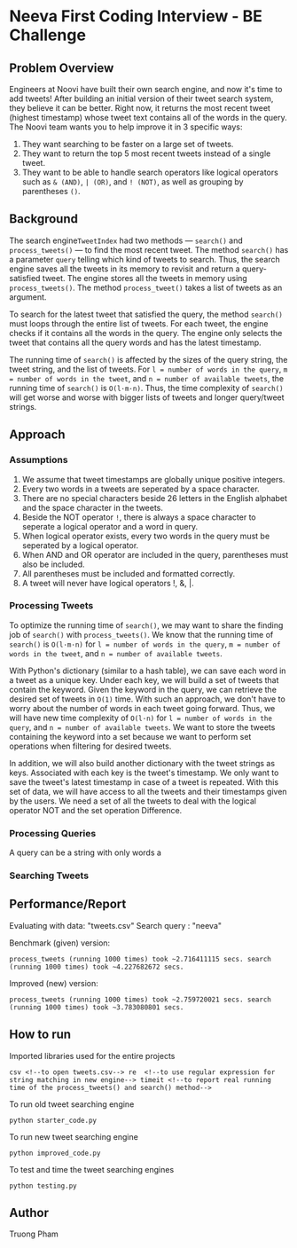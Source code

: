 # Neeva First Coding Interview - BE Challenge

## Problem Overview

Engineers at Noovi have built their own search engine, and now it's time to add tweets! After building an initial version of their tweet search system, they believe it can be better. Right now, it returns the most recent tweet (highest timestamp) whose tweet text contains all of the words in the query. The Noovi team wants you to help improve it in 3 specific ways:

1. They want searching to be faster on a large set of tweets.
2. They want to return the top 5 most recent tweets instead of a single tweet.
3. They want to be able to handle search operators like logical operators such as `& (AND)`, `| (OR)`, and `! (NOT)`, as well as grouping by parentheses `()`.

## Background

The search engine`TweetIndex` had two methods — `search()` and `process_tweets()` — to find the most recent tweet. The method  `search()` has a parameter `query` telling which kind of tweets to search. Thus, the search engine saves all the tweets in its memory to revisit and return a query-satisfied tweet. The engine stores all the tweets in memory using `process_tweets()`. The method `process_tweet()` takes a list of tweets as an argument.

To search for the latest tweet that satisfied the query, the method `search()` must loops through the entire list of tweets. For each tweet, the engine checks if it contains all the words in the query. The engine only selects the tweet that contains all the query words and has the latest timestamp.

The running time of `search()` is affected by the sizes of the query string, the tweet string, and the list of tweets. For `l = number of words in the query`,  `m = number of words in the tweet`, and `n = number of available tweets`, the running time of `search()` is `O(l·m·n)`. Thus, the time complexity of `search()` will get worse and worse with bigger lists of tweets and longer query/tweet strings. 

## Approach

### Assumptions

1. We assume that tweet timestamps are globally unique positive integers.
2. Every two words in a tweets are seperated by a space character.
3. There are no special characters beside 26 letters in the English alphabet and the space character in the tweets.
4. Beside the NOT operator `!`, there is always a space character to seperate a logical operator and a word in query.
5. When logical operator exists, every two words in the query must be seperated by a logical operator.
6. When AND and OR operator are included in the query, parentheses must also be included.
7. All parentheses must be included and formatted correctly.
8. A tweet will never have logical operators !, &, |.

### Processing Tweets

To optimize the running time of `search()`, we may want to share the finding job of `search()` with `process_tweets()`. We know that the running time of `search()` is `O(l·m·n)` for `l = number of words in the query`, `m = number of words in the tweet`, and `n = number of available tweets`. 

With Python's dictionary (similar to a hash table), we can save each word in a tweet as a unique key. Under each key, we will build a set of tweets that contain the keyword. Given the keyword in the query, we can retrieve the desired set of tweets in `O(1)` time. With such an approach, we don't have to worry about the number of words in each tweet going forward. Thus, we will have new time complexity of `O(l·n)` for `l = number of words in the query`, and `n = number of available tweets`. We want to store the tweets containing the keyword into a set because we want to perform set operations when filtering for desired tweets. 

In addition, we will also build another dictionary with the tweet strings as keys. Associated with each key is the tweet's timestamp. We only want to save the tweet's latest timestamp in case of a tweet is repeated. With this set of data, we will have access to all the tweets and their timestamps given by the users. We need a set of all the tweets to deal with the logical operator NOT and the set operation Difference.

### Processing Queries

A query can be a string with only words a

### Searching Tweets


## Performance/Report

Evaluating with data: "tweets.csv"
Search query : "neeva"

Benchmark (given) version:

`
process_tweets (running 1000 times) took ~2.716411115 secs.
search         (running 1000 times) took ~4.227682672 secs.
`

Improved (new) version:

`
process_tweets (running 1000 times) took ~2.759720021 secs.
search         (running 1000 times) took ~3.783080801 secs.
`

## How to run

Imported libraries used for the entire projects

`
csv <!--to open tweets.csv-->
re  <!--to use regular expression for string matching in new engine-->
timeit <!--to report real running time of the process_tweets() and search() method-->
`

To run old tweet searching engine

`
python starter_code.py
`

To run new tweet searching engine

`
python improved_code.py
`

To test and time the tweet searching engines

`
python testing.py
`

## Author

Truong Pham
